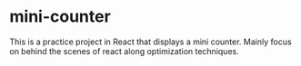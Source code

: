 # mini-counter
This is a practice project in React that displays a mini counter. Mainly focus on behind the scenes of react along optimization techniques.
